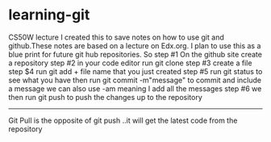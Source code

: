 # learning-git
CS50W lecture
I created this to save notes on how to use git and github.These notes are based on a lecture on Edx.org.
I plan to use this as a blue print for future git hub repositories.
So step #1
On the github site create a repository
step #2
in your code editor
run git clone
step #3
create a file
step $4
run git add + file name that you just created
step #5
run git status to see what you have
then run git commit -m"message"
to commit and include a message
 we can also use -am meaning I add all the messages
 step #6
 we then run git push to push the changes up to the repository
 *******
 Git Pull is the opposite of git push ..it will get the latest code from the repository
